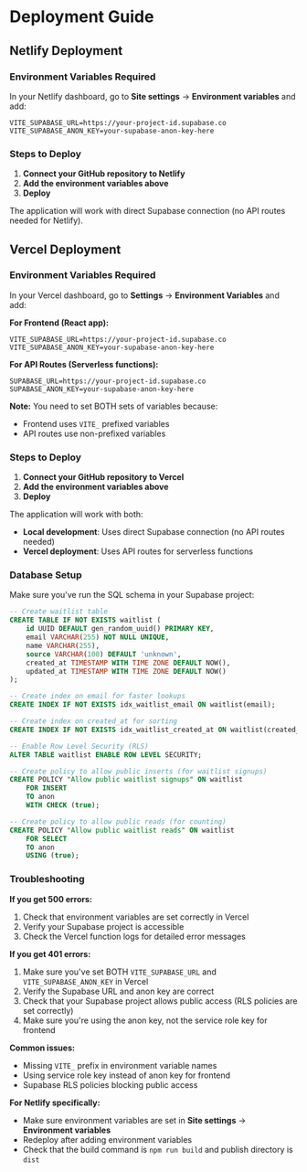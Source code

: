 # Deployment Guide

## Netlify Deployment

### Environment Variables Required

In your Netlify dashboard, go to **Site settings** → **Environment variables** and add:

```
VITE_SUPABASE_URL=https://your-project-id.supabase.co
VITE_SUPABASE_ANON_KEY=your-supabase-anon-key-here
```

### Steps to Deploy

1. **Connect your GitHub repository to Netlify**
2. **Add the environment variables above**
3. **Deploy**

The application will work with direct Supabase connection (no API routes needed for Netlify).

## Vercel Deployment

### Environment Variables Required

In your Vercel dashboard, go to **Settings** → **Environment Variables** and add:

**For Frontend (React app):**
```
VITE_SUPABASE_URL=https://your-project-id.supabase.co
VITE_SUPABASE_ANON_KEY=your-supabase-anon-key-here
```

**For API Routes (Serverless functions):**
```
SUPABASE_URL=https://your-project-id.supabase.co
SUPABASE_ANON_KEY=your-supabase-anon-key-here
```

**Note:** You need to set BOTH sets of variables because:
- Frontend uses `VITE_` prefixed variables
- API routes use non-prefixed variables

### Steps to Deploy

1. **Connect your GitHub repository to Vercel**
2. **Add the environment variables above**
3. **Deploy**

The application will work with both:
- **Local development**: Uses direct Supabase connection (no API routes needed)
- **Vercel deployment**: Uses API routes for serverless functions

### Database Setup

Make sure you've run the SQL schema in your Supabase project:

```sql
-- Create waitlist table
CREATE TABLE IF NOT EXISTS waitlist (
    id UUID DEFAULT gen_random_uuid() PRIMARY KEY,
    email VARCHAR(255) NOT NULL UNIQUE,
    name VARCHAR(255),
    source VARCHAR(100) DEFAULT 'unknown',
    created_at TIMESTAMP WITH TIME ZONE DEFAULT NOW(),
    updated_at TIMESTAMP WITH TIME ZONE DEFAULT NOW()
);

-- Create index on email for faster lookups
CREATE INDEX IF NOT EXISTS idx_waitlist_email ON waitlist(email);

-- Create index on created_at for sorting
CREATE INDEX IF NOT EXISTS idx_waitlist_created_at ON waitlist(created_at);

-- Enable Row Level Security (RLS)
ALTER TABLE waitlist ENABLE ROW LEVEL SECURITY;

-- Create policy to allow public inserts (for waitlist signups)
CREATE POLICY "Allow public waitlist signups" ON waitlist
    FOR INSERT 
    TO anon 
    WITH CHECK (true);

-- Create policy to allow public reads (for counting)
CREATE POLICY "Allow public waitlist reads" ON waitlist
    FOR SELECT 
    TO anon 
    USING (true);
```

### Troubleshooting

**If you get 500 errors:**
1. Check that environment variables are set correctly in Vercel
2. Verify your Supabase project is accessible
3. Check the Vercel function logs for detailed error messages

**If you get 401 errors:**
1. Make sure you've set BOTH `VITE_SUPABASE_URL` and `VITE_SUPABASE_ANON_KEY` in Vercel
2. Verify the Supabase URL and anon key are correct
3. Check that your Supabase project allows public access (RLS policies are set correctly)
4. Make sure you're using the anon key, not the service role key for frontend

**Common issues:**
- Missing `VITE_` prefix in environment variable names
- Using service role key instead of anon key for frontend
- Supabase RLS policies blocking public access

**For Netlify specifically:**
- Make sure environment variables are set in **Site settings** → **Environment variables**
- Redeploy after adding environment variables
- Check that the build command is `npm run build` and publish directory is `dist`
